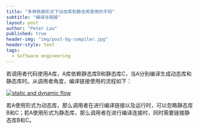 ```yaml
---
title: "多种依赖形式下动态库和静态库使用的不同"
subtitle: "编译与链接"
layout: post
author: "Peter Lau"
published: true
header-img: "img/post-bg-compiler.jpg"
header-style: text
tags:
  - Software engineering
---
```



若调用者代码使用A库，A库依赖静态库B和静态库C，当A分别编译生成动态库和静态库时。从调用者角度，编译链接使用的流程如下：

[![static and dynamic flow](https://mermaid.ink/img/pako:eNqVlMtu00AUhl_Fmqq7RIonMqFeIOXSki5YtSswi4nnTGzhm8Zjhaiq1AohoEJQVBTUBVK7QGRXVpUoFF6GOOEtsDNOnPSShlnNOfrOPzPnt88OMn0KSEfM8TumRbhQthuGpyRrdVXZEl0HQhmaDgnDBjAl9CNuQj0pU5jtOPoKqExjUAgF95-BvlJStcpaKwuLHZsKS8fB8ysqjt3ihHczCcZYGUpTCcbusVLpLomA-yaE4USiDBrTphKVlsoIvkvCj0QQick77jMN1qYKGCq0fJOC1AijVpuTwFJCQYRtPjHQ38_H8d7-4OIo7n2PT18b6Kkk00VtDqawfU_ZruXZqpqUxReHw5P9aoLrup43t1h8UFNnVTMia1wuUk-p0bcXw4_90d5LqXaDWCPFhj97o7MPU1hiWR9zxYaa8Ovjw49-xe--DI77t5A1SeaJjbkr1-aufAV9OIfWF6Hr6THNlB-8P4vffB2dvo17r_78OJdF0kWJg0evOUS7HnHHFg0O-v9rEV5sEZ5Vvc2iDbywKzU80xW8sCuzaB0vZzxe3nicNh4vY7wkZyxKE028jEXpaqb45vgBvw9T9tP54OBkdHm56LxNfM3jZEhVKVXCgJigtEB0ALyp8Vl9mE6x7DdVXMLbtlfkdtsSulaaTATJZB_KBHKASQYVkAvcJTZNJuVOWmEgYYELBtKTLQVGIkcYyPB2E5REwt_qeibSBY-ggLgfta1JEAWUCGjYJLmhi3RGnDDJBsR77Pt5DNQWPn8kR_N4Qu_-A-ETDtw?type=png)](https://mermaid.live/edit#pako:eNqVlMtu00AUhl_Fmqq7RIonMqFeIOXSki5YtSswi4nnTGzhm8Zjhaiq1AohoEJQVBTUBVK7QGRXVpUoFF6GOOEtsDNOnPSShlnNOfrOPzPnt88OMn0KSEfM8TumRbhQthuGpyRrdVXZEl0HQhmaDgnDBjAl9CNuQj0pU5jtOPoKqExjUAgF95-BvlJStcpaKwuLHZsKS8fB8ysqjt3ihHczCcZYGUpTCcbusVLpLomA-yaE4USiDBrTphKVlsoIvkvCj0QQick77jMN1qYKGCq0fJOC1AijVpuTwFJCQYRtPjHQ38_H8d7-4OIo7n2PT18b6Kkk00VtDqawfU_ZruXZqpqUxReHw5P9aoLrup43t1h8UFNnVTMia1wuUk-p0bcXw4_90d5LqXaDWCPFhj97o7MPU1hiWR9zxYaa8Ovjw49-xe--DI77t5A1SeaJjbkr1-aufAV9OIfWF6Hr6THNlB-8P4vffB2dvo17r_78OJdF0kWJg0evOUS7HnHHFg0O-v9rEV5sEZ5Vvc2iDbywKzU80xW8sCuzaB0vZzxe3nicNh4vY7wkZyxKE028jEXpaqb45vgBvw9T9tP54OBkdHm56LxNfM3jZEhVKVXCgJigtEB0ALyp8Vl9mE6x7DdVXMLbtlfkdtsSulaaTATJZB_KBHKASQYVkAvcJTZNJuVOWmEgYYELBtKTLQVGIkcYyPB2E5REwt_qeibSBY-ggLgfta1JEAWUCGjYJLmhi3RGnDDJBsR77Pt5DNQWPn8kR_N4Qu_-A-ETDtw)


若A使用形式为动态库，那么调用者在进行编译链接以及运行时，可以忽略静态库B和C；若A使用形式为静态库，那么调用者在进行编译连接时，同时需要链接静态库B和C。